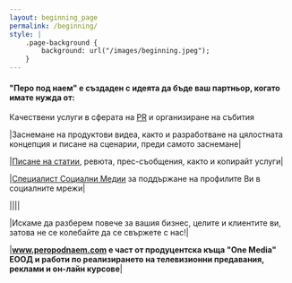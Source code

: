 ```yaml
---
layout: beginning_page
permalink: /beginning/
style: |
    .page-background {
        background: url("/images/beginning.jpeg");
    }
---
```

<h4>"Перо под наем" е създаден с идеята да бъде ваш партньор, когато имате нужда от:</h4>

<p>Качествени услуги в сферата на <a href="http://peropodnaem.com/услуги/pr-организиране-на-събития/">PR</a> и организиране на събития</p>

|Заснемане на продуктови видеа, както и разработване на цялостната концепция и писане на сценарии, преди самото заснемане|

|<a href="http://peropodnaem.com/услуги/писане-статии-сценарии/">Писане на статии</a>, ревюта, прес-съобщения, както и копирайт услуги|

|<a href="http://peropodnaem.com/услуги/специалист-социални-медии/">Специалист Социални Медии</a> за поддържане на профилите Ви в социалните мрежи|

||||

|Искаме да разберем повече за вашия бизнес, целите и клиентите ви, затова не се колебайте да се свържете с нас!|

|<strong>www.peropodnaem.com e част от продуцентска къща "One Media" ЕООД и работи по реализирането на телевизионни предавания, реклами и он-лайн курсове</strong>|
